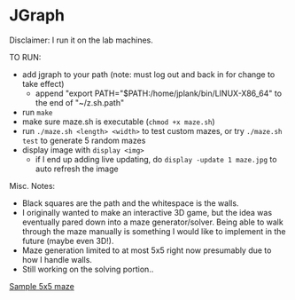 # JGraph

Disclaimer: I run it on the lab machines.

TO RUN:
- add jgraph to your path (note: must log out and back in for change to take effect)
  - append "export PATH="$PATH:/home/jplank/bin/LINUX-X86_64" to the end of "~/z.sh.path"
- run `make`
- make sure maze.sh is executable (`chmod +x maze.sh`)
- run `./maze.sh <length> <width>` to test custom mazes, or try `./maze.sh test` to generate 5 random mazes
- display image with `display <img>`
  - if I end up adding live updating, do `display -update 1 maze.jpg` to auto refresh the image

Misc. Notes:
- Black squares are the path and the whitespace is the walls.
- I originally wanted to make an interactive 3D game, but the idea was eventually pared
		down into a maze generator/solver. Being able to walk through the maze manually
		is something I would like to implement in the future (maybe even 3D!).
- Maze generation limited to at most 5x5 right now presumably due to how I handle walls.
- Still working on the solving portion..

[Sample 5x5 maze](maze5.jpg)
